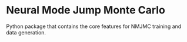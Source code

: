 # Neural Mode Jump Monte Carlo

Python package that contains the core features for NMJMC training and data
generation.
